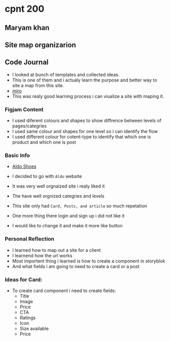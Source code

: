# cpnt 200

## Maryam khan

## Site map organizarion

## Code Journal

 - I looked at bunch of templates and collected ideas.
 - This is one of them and i actualy learn the purpose and better way to site a map from this site.
 - [miro](https://miro.com/blog/how-to-create-a-sitemap/)
 - This was realy good learning process i can viualize a site with maping 
  it.

### Figjam Content

- I used diferent colours and shapes to show diffrence between levels of pages/categries
- I used same colour and shapes for one level so i can identify the flow
- I used different colour for cotent-type to identify that which one is product and which one is post

### Basic Info

- [Aldo Shoes](https://www.aldoshoes.com/ca/en)

- I decided to go with `Aldo` website
- It was very well orgnaized site i realy liked it
- The have well orgnized categries and levels
- This site only had `Card, Posts, and article` so much repetation
- One more thing there login  and sign up  i did not like it
- I would like to change it and make it more like button

### Personal Reflection 

- I learned how to map out a site for a client
- I learnend how the url works
- Most importent thing i learned is how to create a component in storyblok
- And what fields i am going to need to create a card or a post

### Ideas for Card:

- To create card component i need to create fields:
    -  Title
    -  Image
    -  Price
    -  CTA 
    -  Ratings
    -  Icon
    -  Size available
    -  Price


